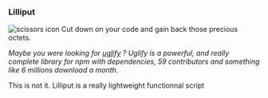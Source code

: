 ### Lilliput

<img style="float: center;" alt="scissors icon" src="http://b.dryicons.com/images/icon_sets/minimalistica_icons/png/128x128/cut.png" />
Cut down on your code and gain back those precious octets.

*Maybe you were looking for [uglify](https://github.com/mishoo/UglifyJS2) ?*
*Uglify is a powerful, and really complete library for npm with dependencies, 59 contributors and something like 6 millions download a month.*

This is not it. Lilliput is a really lightweight functionnal script 